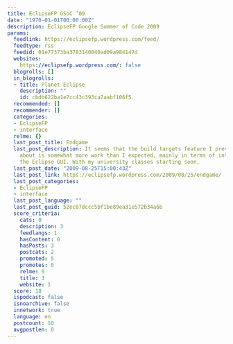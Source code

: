 ```yaml
---
title: EclipseFP GSoC ’09
date: "1970-01-01T00:00:00Z"
description: EclipseFP Google Summer of Code 2009
params:
  feedlink: https://eclipsefp.wordpress.com/feed/
  feedtype: rss
  feedid: 01e77373ba3783140040ad09a984147d
  websites:
    https://eclipsefp.wordpress.com/: false
  blogrolls: []
  in_blogrolls:
  - title: Planet Eclipse
    description: ""
    id: cbdb622ba1e7cc43c393ca7aabf106f5
  recommended: []
  recommender: []
  categories:
  - EclipseFP
  - interface
  relme: {}
  last_post_title: Endgame
  last_post_description: It seems that the build targets feature I previously wrote
    about is somewhat more work than I expected, mainly in terms of integration with
    the Eclipse GUI. With my university classes starting soon,
  last_post_date: "2009-08-25T15:00:43Z"
  last_post_link: https://eclipsefp.wordpress.com/2009/08/25/endgame/
  last_post_categories:
  - EclipseFP
  - interface
  last_post_language: ""
  last_post_guid: 52ec87dccc5bf1be89ea31e572b34a6b
  score_criteria:
    cats: 0
    description: 3
    feedlangs: 1
    hasContent: 0
    hasPosts: 3
    postcats: 2
    promoted: 5
    promotes: 0
    relme: 0
    title: 3
    website: 1
  score: 18
  ispodcast: false
  isnoarchive: false
  innetwork: true
  language: en
  postcount: 10
  avgpostlen: 0
---
```

